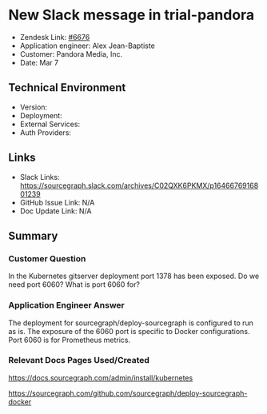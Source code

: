 ​
# New Slack message in trial-pandora <!-- Ticket Title  Hint: include keywords to make it searchable -->

- Zendesk Link: [#6676](https://sourcegraph.zendesk.com/agent/tickets/6676)
- Application engineer: Alex Jean-Baptiste
- Customer: Pandora Media, Inc. <!-- Redact if this contains personally identifying information -->
- Date: Mar 7

<!-- Data populated from integration, speak to Ben Gordon or Michael Bali if not working -->
<!-- During Internal team trial, fill missing data manually (we are waiting for all data to sync) -->

## Technical Environment
- Version: ​
- Deployment:
- External Services:
- Auth Providers:


## Links
<!-- Data for application engineer manual entry -->
- Slack Links: https://sourcegraph.slack.com/archives/C02QXK6PKMX/p1646676916801239
- GitHub Issue Link: N/A
- Doc Update Link: N/A
​
## Summary
### Customer Question
In the Kubernetes gitserver deployment port 1378 has been exposed. Do we need port 6060? What is port 6060 for?

### Application Engineer Answer
The deployment for sourcegraph/deploy-sourcegraph is configured to run as is. The exposure of the 6060 port is specific to Docker configurations. Port 6060 is for Prometheus metrics.
​
​
### Relevant Docs Pages Used/Created
https://docs.sourcegraph.com/admin/install/kubernetes

https://sourcegraph.com/github.com/sourcegraph/deploy-sourcegraph-docker
​

<!-- Once complete, upload a copy to https://github.com/sourcegraph/support-tools-internal/tree/main/resolved-tickets as a .md file -->
<!-- Name the file 6676.md -->
